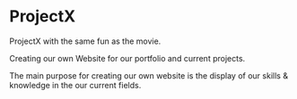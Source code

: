 # ProjectX
ProjectX with the same fun as the movie.

Creating our own Website for our portfolio and current projects. 

The main purpose for creating our own website is the display of our skills & knowledge in the our current fields.
